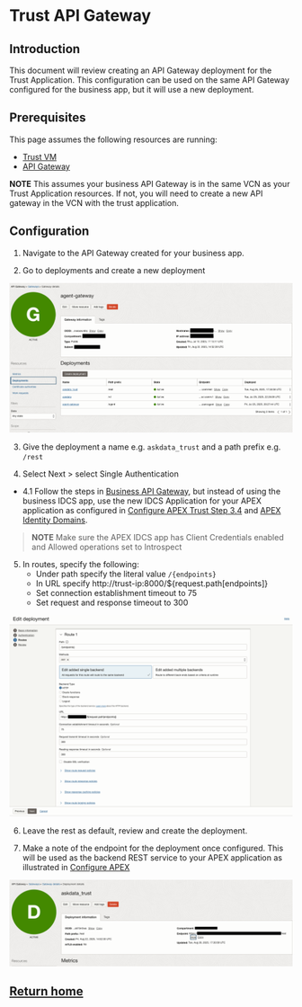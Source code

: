 # Trust API Gateway 

## Introduction 

This document will review creating an API Gateway deployment for the Trust Application. This configuration can be used on the same API Gateway configured for the business app, but it will use a new deployment. 

## Prerequisites 

This page assumes the following resources are running: 

- [Trust VM](../deployment/trust-service.c.md)
- [API Gateway](../deployment/business_api_gateway.md)
    
**NOTE** This assumes your business API Gateway is in the same VCN as your Trust Application resources. If not, you will need to create a new API gateway in the VCN with the trust application. 

## Configuration 

1. Navigate to the API Gateway created for your business app. 

2. Go to deployments and create a new deployment 

![Create API Gateway Deployment](../deployment/trust-api-gw/create-deployment.png)

3. Give the deployment a name e.g. `askdata_trust` and a path prefix e.g. `/rest`

4. Select Next > select Single Authentication 

 - 4.1 Follow the steps in [Business API Gateway](../deployment/business_api_gateway.md), but instead of using the business IDCS app, use the new IDCS Application for your APEX application as configured in [Configure APEX Trust Step 3.4](../deployment/apex-trust.md#step-34-configure-idcs-and-apex) and [APEX Identity Domains](https://docs.oracle.com/en/learn/apex-identitydomains-sso/index.html#introduction). 

 > **NOTE** Make sure the APEX IDCS app has Client Credentials enabled and Allowed operations set to Introspect

5. In routes, specify the following: 
    - Under path specify the literal value `/{endpoints}`
    - In URL specify http://trust-ip:8000/${request.path[endpoints]}
    - Set connection establishment timeout to 75
    - Set request and response timeout to 300

![Add Routes](../deployment/trust-api-gw/set-routes.png)

6. Leave the rest as default, review and create the deployment. 

7. Make a note of the endpoint for the deployment once configured. This will be used as the backend REST service to your APEX application as illustrated in [Configure APEX](../deployment/apex-trust.md#step-2-update-value-of-rest_api-property-to-the-proper-endpoint-and-click-apply-changes)

![Trust API Gateway Deployment](../deployment/trust-api-gw/rest-deployment.png)

## [Return home](../../../README.md)